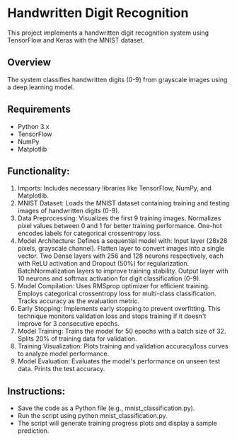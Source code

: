 # Handwritten Digit Recognition

This project implements a handwritten digit recognition system using TensorFlow and Keras with the MNIST dataset.

## Overview

The system classifies handwritten digits (0-9) from grayscale images using a deep learning model.

## Requirements

- Python 3.x
- TensorFlow
- NumPy
- Matplotlib

## Functionality:

1. Imports: Includes necessary libraries like TensorFlow, NumPy, and Matplotlib.
2. MNIST Dataset: Loads the MNIST dataset containing training and testing images of handwritten digits (0-9).
3. Data Preprocessing:
    Visualizes the first 9 training images.
    Normalizes pixel values between 0 and 1 for better training performance.
    One-hot encodes labels for categorical crossentropy loss.
4. Model Architecture:
    Defines a sequential model with:
        Input layer (28x28 pixels, grayscale channel).
        Flatten layer to convert images into a single vector.
        Two Dense layers with 256 and 128 neurons respectively, each with ReLU activation and Dropout (50%) for         regularization.
        BatchNormalization layers to improve training stability.
        Output layer with 10 neurons and softmax activation for digit classification (0-9).
5. Model Compilation:
    Uses RMSprop optimizer for efficient training.
    Employs categorical crossentropy loss for multi-class classification.
    Tracks accuracy as the evaluation metric.
6. Early Stopping:
    Implements early stopping to prevent overfitting. This technique monitors validation loss and stops training if it doesn't improve for 3 consecutive epochs.
7. Model Training:
    Trains the model for 50 epochs with a batch size of 32.
    Splits 20% of training data for validation.
8. Training Visualization:
    Plots training and validation accuracy/loss curves to analyze model performance.
9. Model Evaluation:
    Evaluates the model's performance on unseen test data.
    Prints the test accuracy.

## Instructions:

* Save the code as a Python file (e.g., mnist_classification.py).
* Run the script using python mnist_classification.py.
* The script will generate training progress plots and display a sample prediction.

